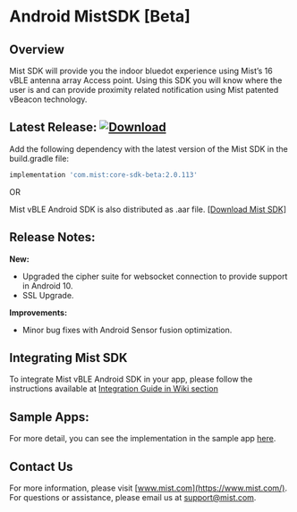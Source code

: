 # Android MistSDK [Beta]      

## Overview
Mist SDK will provide you the indoor bluedot experience using Mist’s 16 vBLE antenna array Access point. Using this SDK you will know where the user is and can provide proximity related notification using Mist patented vBeacon technology.

## Latest Release: [ ![Download](https://api.bintray.com/packages/mist/location/core-sdk-beta/images/download.svg?version=2.0.113) ](https://bintray.com/mist/location/core-sdk-beta/2.0.113/link)
Add the following dependency with the latest version of the Mist SDK in the build.gradle file:
```gradle
implementation 'com.mist:core-sdk-beta:2.0.113'
```
OR     

Mist vBLE Android SDK is also distributed as .aar file. [[Download Mist SDK]](https://github.com/mistsys/mist-vble-android-sdk/tree/beta/Library) 
 
 
## Release Notes:       
**New:**
* Upgraded the cipher suite for websocket connection to provide support in Android 10. 
* SSL Upgrade.
 
**Improvements:**
* Minor bug fixes with Android Sensor fusion optimization.

  
## Integrating Mist SDK
To integrate Mist vBLE Android SDK in your app, please follow the instructions available at [Integration Guide in Wiki section](https://github.com/mistsys/mist-vble-android-sdk/wiki)

## Sample Apps:
For more detail, you can see the implementation in the sample app [here](https://github.com/mistsys/mist-vble-android-sdk/tree/master/DemoApp).


## Contact Us
For more information, please visit [www.mist.com](https://www.mist.com/). For questions or assistance, please email us at support@mist.com.
